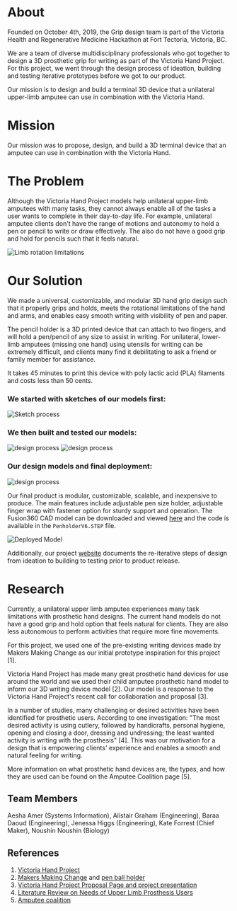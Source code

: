 
# **About**  

Founded on October 4th, 2019, the Grip design team is part of the Victoria Health and Regenerative Medicine Hackathon at Fort Tectoria, Victoria, BC.

We are a team of diverse multidisciplinary professionals who got together to design a 3D prosthetic grip for writing as part of the Victoria Hand Project. For this project, we went through the design process of ideation, building and testing iterative prototypes before we got to our product.

Our mission is to design and build a terminal 3D device that a unilateral upper-limb amputee can use in combination with the Victoria Hand.


# **Mission**  

Our mission was to propose, design, and build a 3D terminal device that an amputee can use in combination with the Victoria Hand.


# **The Problem**

Although the Victoria Hand Project models help unilateral upper-limb amputees with many tasks, they cannot always enable all of the tasks a user wants to complete in their day-to-day life. For example, unilateral amputee clients don't have the range of motions and autonomy to hold a pen or pencil to write or draw effectively. The also do not have a good grip and hold for pencils such that it feels natural.

![Limb rotation limitations](limblimits.png)

# **Our Solution**

We made a universal, customizable, and modular 3D hand grip design such that it properly grips and holds, meets the rotational limitations of the hand and arms, and enables easy smooth writing with visibility of pen and paper. 

The pencil holder is a 3D printed device that can attach to two fingers, and will hold a pen/pencil of any size to assist in writing. For unilateral, lower-limb amputees (missing one hand) using utensils for writing can be extremely difficult, and clients many find it debilitating to ask a friend or family member for assistance.

It takes 45 minutes to print this device with poly lactic acid (PLA) filaments and costs less than 50 cents.

### We started with sketches of our models first:   
![Sketch process](sketch.png)


### We then built and tested our models:  
![design process](3dmodels.png)
![design process](finalmodel.png)

### Our design models and final deployment:    
![design process](design.png)

Our final product is modular, customizable, scalable, and inexpensive to produce. The main features include adjustable pen size holder, adjustable finger wrap with fastener option for sturdy support and operation. The Fusion360 CAD model can be downloaded and viewed [here](https://myhub.autodesk360.com/ue2a91ff8/g/shares/SH56a43QTfd62c1cd968a5aebc11db6c1d48) and the code is available in the `PenholderV6.STEP` file.

![Deployed Model](Deployedmodel.png)

Additionally, our project [website](http://www.thegrip.design) documents the re-iterative steps of design from ideation to building to testing prior to product release.


# **Research**   

Currently, a unilateral upper limb amputee experiences many task limitations with prosthetic hand designs. The current hand models do not have a good grip and hold option that feels natural for clients. They are also less autonomous to perform activities that require more fine movements.

For this project, we used one of the pre-existing writing devices made by Makers Making Change as our initial prototype inspiration for this project [1]. 

Victoria Hand Project has made many great prosthetic hand devices for use around the world and we used their child amputee prosthetic hand model to inform our 3D writing device model [2]. Our model is a response to the Victoria Hand Project's recent call for collaboration and proposal [3].

In a number of studies, many challenging or desired activities have been identified for prosthetic users. According to one investigation: "The most desired activity is using cutlery, followed by handicrafts, personal hygiene, opening and closing a door, dressing and undressing; the least wanted activity is writing with the prosthesis" [4]. This was our motivation for a design that is empowering clients' experience and enables a smooth and natural feeling for writing. 

More information on what prosthetic hand devices are, the types, and how they are used can be found on the Amputee Coalition page [5].

## **Team Members**  

Aesha Amer (Systems Information), Alistair Graham (Engineering), Baraa Daoud (Engineering), Jenessa Higgs (Engineering), Kate Forrest (Chief Maker), Noushin Noushin (Biology)

## **References**

1. [Victoria Hand Project](https://www.victoriahandproject.com/)
2. [Makers Making Change](https://www.makersmakingchange.com/) and [pen ball holder](makersmakingchange.com/project/pen-ball-holder/)
3. [Victoria Hand Project Proposal Page and project presentation](https://www.uvic.ca/research/centres/biomedical/assets/docs/challenge_3_victoria_health_hackathon.pdf)
4. [Literature Review on Needs of Upper Limb Prosthesis Users](https://www.ncbi.nlm.nih.gov/pmc/articles/PMC4864250/)
5. [Amputee coalition](https://www.amputee-coalition.org/how-prosthetic-hands-work/)


